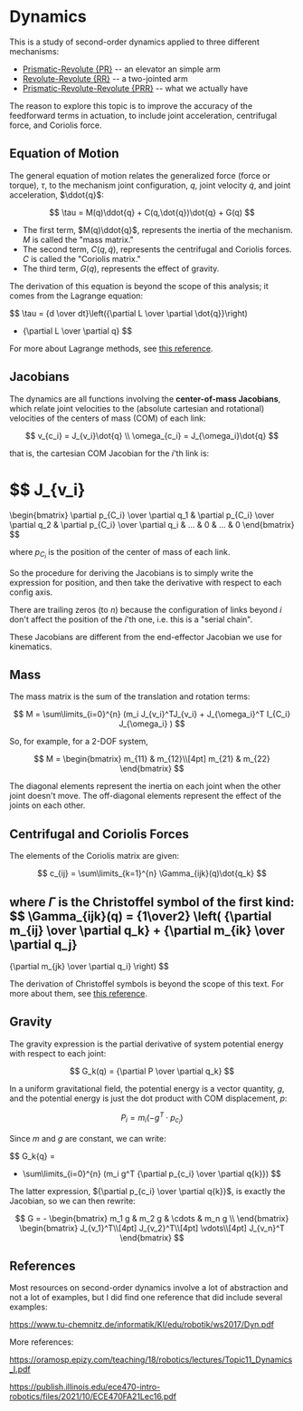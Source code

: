 # Dynamics

This is a study of second-order dynamics applied to three different
mechanisms:

* [Prismatic-Revolute {PR}](README_PR.md) -- an elevator an simple arm
* [Revolute-Revolute {RR}](README_RR.md) -- a two-jointed arm
* [Prismatic-Revolute-Revolute {PRR}](README_PRR.md) -- what we actually have


The reason to explore this topic is to improve the accuracy of the
feedforward terms in actuation, to include joint acceleration, centrifugal force,
and Coriolis force.

## Equation of Motion

The general equation of motion relates the generalized force (force or torque), $\tau$, to
the mechanism joint configuration, $q$, joint velocity $\dot{q}$, and joint acceleration, $\ddot{q}$:

$$
\tau = M(q)\ddot{q} + C(q,\dot{q})\dot{q} + G(q)
$$

* The first term, $M(q)\ddot{q}$, represents the inertia of the mechanism.  $M$ is called the "mass matrix."
* The second term, $C(q,\dot{q})$, represents the centrifugal and Coriolis forces.  $C$ is called the "Coriolis matrix."
* The third term, $G(q)$, represents the effect of gravity.

The derivation of this equation is beyond the scope of this analysis;
it comes from the Lagrange equation:

$$
\tau = {d \over dt}\left({\partial L \over \partial \dot{q}}\right)
- {\partial L \over \partial q}
$$

For more about Lagrange methods, see [this reference](https://ocw.mit.edu/courses/16-07-dynamics-fall-2009/b39e882f1524a0f6a98553ee33ea6f35_MIT16_07F09_Lec20.pdf).

## Jacobians

The dynamics are all functions involving the __center-of-mass Jacobians__, which relate
joint velocities to the (absolute cartesian and rotational) velocities of the
centers of mass (COM) of each link:

$$
v_{c_i} = J_{v_i}\dot{q} \\
\omega_{c_i} = J_{\omega_i}\dot{q}
$$

that is, the cartesian COM Jacobian for the $i$'th link is:

$$
J_{v_i}
=
\begin{bmatrix}
\partial p_{C_i} \over \partial q_1
&
\partial p_{C_i} \over \partial q_2
&
\partial p_{C_i} \over \partial q_i
&
...
&
0
&
...
&
0
\end{bmatrix}
$$

where $p_{C_i}$ is the position of the center of mass of each link.

So the procedure for deriving the Jacobians is to simply write the
expression for position, and then take the derivative with respect
to each config axis.

There are trailing zeros (to $n$) because the configuration of links beyond
$i$ don't affect the position of the $i$'th one, i.e. this is a "serial chain".

These Jacobians are different from the end-effector Jacobian we use for kinematics.

## Mass

The mass matrix is the sum of the translation and rotation terms:

$$
M = \sum\limits_{i=0}^{n}
(m_i J_{v_i}^TJ_{v_i}
+
J_{\omega_i}^T I_{C_i} J_{\omega_i} )
$$

So, for example, for a 2-DOF system,

$$
M =
\begin{bmatrix}
m_{11} & m_{12}\\[4pt]
m_{21} & m_{22}
\end{bmatrix}
$$

The diagonal elements represent the inertia on each joint when the
other joint doesn't move.  The off-diagonal elements represent
the effect of the joints on each other.

## Centrifugal and Coriolis Forces

The elements of the Coriolis matrix are given:

$$
c_{ij} =
\sum\limits_{k=1}^{n} \Gamma_{ijk}(q)\dot{q_k}
$$

where $\Gamma$ is the Christoffel symbol of the first kind:
$$
\Gamma_{ijk}(q) = {1\over2}
\left(
{\partial m_{ij} \over \partial q_k}
+
{\partial m_{ik} \over \partial q_j}
-
{\partial m_{jk} \over \partial q_i}
\right)
$$

The derivation of Christoffel symbols is beyond the scope of this text.  For more about them, see [this reference](https://en.wikipedia.org/wiki/Christoffel_symbols#Christoffel_symbols_of_the_first_kind).



## Gravity

The gravity expression is the partial derivative of system
potential energy with respect to each joint:

$$
G_k(q) = {\partial P \over \partial q_k}
$$

In a uniform gravitational field, the potential energy is
a vector quantity, $g$, and the potential energy is just
the dot product with COM displacement, $p$:

$$
P_i = m_i ( -g^T \cdot p_{c_i})
$$

Since $m$ and $g$ are constant, we can write:

$$
G_k{q} =
- \sum\limits_{i=0}^{n}
(m_i g^T {\partial p_{c_i} \over \partial q{k}})
$$

The latter expression, ${\partial p_{c_i} \over \partial q{k}}$, is 
exactly the Jacobian, so we can then rewrite:

$$
G = -
\begin{bmatrix}
m_1 g & m_2 g & \cdots & m_n g \\
\end{bmatrix}
\begin{bmatrix}
J_{v_1}^T\\[4pt]
J_{v_2}^T\\[4pt]
\vdots\\[4pt]
J_{v_n}^T
\end{bmatrix}
$$


## References

Most resources on second-order dynamics involve a lot of abstraction and not
a lot of examples, but I did find one reference that did include several examples:

https://www.tu-chemnitz.de/informatik/KI/edu/robotik/ws2017/Dyn.pdf

More references:

https://oramosp.epizy.com/teaching/18/robotics/lectures/Topic11_Dynamics_I.pdf


https://publish.illinois.edu/ece470-intro-robotics/files/2021/10/ECE470FA21Lec16.pdf